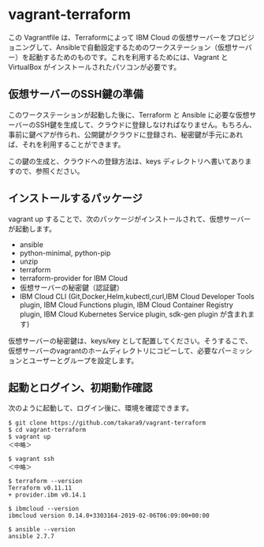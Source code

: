 # vagrant-terraform

この Vagrantfile は、Terraformによって IBM Cloud の仮想サーバーをプロビジョニングして、Ansibleで自動設定するためのワークステーション（仮想サーバー）を起動するためのものです。これを利用するためには、Vagrant と VirtualBox がインストールされたパソコンが必要です。


## 仮想サーバーのSSH鍵の準備

このワークステーションが起動した後に、Terraform と Ansible に必要な仮想サーバーのSSH鍵を生成して、クラウドに登録しなければなりません。もちろん、事前に鍵ペアが作られ、公開鍵がクラウドに登録され、秘密鍵が手元にあれば、それを利用することができます。

この鍵の生成と、クラウドへの登録方法は、keys ディレクトリへ書いてありますので、参照ください。


## インストールするパッケージ

vagrant up することで、次のパッケージがインストールされて、仮想サーバーが起動します。

* ansible
* python-minimal, python-pip
* unzip
* terraform
* terraform-provider for IBM Cloud
* 仮想サーバーの秘密鍵（認証鍵）
* IBM Cloud CLI (Git,Docker,Helm,kubectl,curl,IBM Cloud Developer Tools plugin, IBM Cloud Functions plugin, IBM Cloud Container Registry plugin, IBM Cloud Kubernetes Service plugin, sdk-gen plugin が含まれます)

仮想サーバーの秘密鍵は、keys/key として配置してください。そうするこで、仮想サーバーのvagrantのホームディレクトリにコピーして、必要なパーミッションとユーザーとグループを設定します。


## 起動とログイン、初期動作確認


次のように起動して、ログイン後に、環境を確認できます。


~~~
$ git clone https://github.com/takara9/vagrant-terraform
$ cd vagrant-terraform
$ vagrant up
＜中略＞

$ vagrant ssh
＜中略＞

$ terraform --version
Terraform v0.11.11
+ provider.ibm v0.14.1

$ ibmcloud --version
ibmcloud version 0.14.0+3303164-2019-02-06T06:09:00+00:00

$ ansible --version
ansible 2.7.7
~~~



